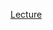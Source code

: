 [Lecture](https://changemakereducation-my.sharepoint.com/personal/tove_backenroth_futuregames_nu/_layouts/15/stream.aspx?id=%2Fpersonal%2Ftove%5Fbackenroth%5Ffuturegames%5Fnu%2FDocuments%2F14%20Dec%20Computer%20technology%2D20221214%5F090320%2DMeeting%20Recording%2Emp4&referrer=Teams%2ETEAMS%2DELECTRON&referrerScenario=teams%2Dchiclet&or=teams&ga=1)

